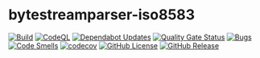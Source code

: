 # bytestreamparser-iso8583
[![Build](https://github.com/bytestreamparser/bytestreamparser-iso8583/actions/workflows/build.yaml/badge.svg)](https://github.com/bytestreamparser/bytestreamparser-iso8583/actions/workflows/build.yaml)
[![CodeQL](https://github.com/bytestreamparser/bytestreamparser-iso8583/actions/workflows/github-code-scanning/codeql/badge.svg)](https://github.com/bytestreamparser/bytestreamparser-iso8583/actions/workflows/github-code-scanning/codeql)
[![Dependabot Updates](https://github.com/bytestreamparser/bytestreamparser-iso8583/actions/workflows/dependabot/dependabot-updates/badge.svg)](https://github.com/bytestreamparser/bytestreamparser-iso8583/actions/workflows/dependabot/dependabot-updates)
[![Quality Gate Status](https://sonarcloud.io/api/project_badges/measure?project=org.bytestreamparser%3Aiso8583&metric=alert_status)](https://sonarcloud.io/summary/new_code?id=org.bytestreamparser%3Aiso8583)
[![Bugs](https://sonarcloud.io/api/project_badges/measure?project=org.bytestreamparser%3Aiso8583&metric=bugs)](https://sonarcloud.io/summary/new_code?id=org.bytestreamparser%3Aiso8583)
[![Code Smells](https://sonarcloud.io/api/project_badges/measure?project=org.bytestreamparser%3Aiso8583&metric=code_smells)](https://sonarcloud.io/summary/new_code?id=org.bytestreamparser%3Aiso8583)
[![codecov](https://codecov.io/gh/bytestreamparser/bytestreamparser-iso8583/graph/badge.svg?token=YFYM1CYDL3)](https://codecov.io/gh/bytestreamparser/bytestreamparser-iso8583)
[![GitHub License](https://img.shields.io/github/license/bytestreamparser/bytestreamparser-iso8583)](LICENSE)
[![GitHub Release](https://img.shields.io/github/v/release/bytestreamparser/bytestreamparser-iso8583)](https://github.com/bytestreamparser/bytestreamparser-iso8583/releases)

